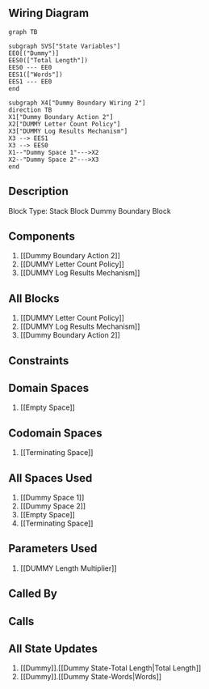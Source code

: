 ## Wiring Diagram

```mermaid
graph TB

subgraph SVS["State Variables"]
EE0[("Dummy")]
EES0(["Total Length"])
EES0 --- EE0
EES1(["Words"])
EES1 --- EE0
end

subgraph X4["Dummy Boundary Wiring 2"]
direction TB
X1["Dummy Boundary Action 2"]
X2["DUMMY Letter Count Policy"]
X3["DUMMY Log Results Mechanism"]
X3 --> EES1
X3 --> EES0
X1--"Dummy Space 1"--->X2
X2--"Dummy Space 2"--->X3
end
```

## Description

Block Type: Stack Block
Dummy Boundary Block
## Components
1. [[Dummy Boundary Action 2]]
2. [[DUMMY Letter Count Policy]]
3. [[DUMMY Log Results Mechanism]]

## All Blocks
1. [[DUMMY Letter Count Policy]]
2. [[DUMMY Log Results Mechanism]]
3. [[Dummy Boundary Action 2]]

## Constraints

## Domain Spaces
1. [[Empty Space]]

## Codomain Spaces
1. [[Terminating Space]]

## All Spaces Used
1. [[Dummy Space 1]]
2. [[Dummy Space 2]]
3. [[Empty Space]]
4. [[Terminating Space]]

## Parameters Used
1. [[DUMMY Length Multiplier]]

## Called By

## Calls

## All State Updates
1. [[Dummy]].[[Dummy State-Total Length|Total Length]]
2. [[Dummy]].[[Dummy State-Words|Words]]

